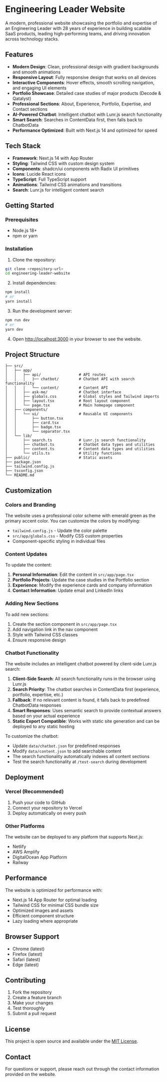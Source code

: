 # Engineering Leader Website

A modern, professional website showcasing the portfolio and expertise of an Engineering Leader with 28 years of experience in building scalable SaaS products, leading high-performing teams, and driving innovation across technology stacks.

## Features

- **Modern Design**: Clean, professional design with gradient backgrounds and smooth animations
- **Responsive Layout**: Fully responsive design that works on all devices
- **Interactive Components**: Hover effects, smooth scrolling navigation, and engaging UI elements
- **Portfolio Showcase**: Detailed case studies of major products (Decode & Qatalyst)
- **Professional Sections**: About, Experience, Portfolio, Expertise, and Contact sections
- **AI-Powered Chatbot**: Intelligent chatbot with Lunr.js search functionality
- **Smart Search**: Searches in ContentData first, then falls back to ChatbotData
- **Performance Optimized**: Built with Next.js 14 and optimized for speed

## Tech Stack

- **Framework**: Next.js 14 with App Router
- **Styling**: Tailwind CSS with custom design system
- **Components**: shadcn/ui components with Radix UI primitives
- **Icons**: Lucide React icons
- **TypeScript**: Full TypeScript support
- **Animations**: Tailwind CSS animations and transitions
- **Search**: Lunr.js for intelligent content search

## Getting Started

### Prerequisites

- Node.js 18+ 
- npm or yarn

### Installation

1. Clone the repository:
```bash
git clone <repository-url>
cd engineering-leader-website
```

2. Install dependencies:
```bash
npm install
# or
yarn install
```

3. Run the development server:
```bash
npm run dev
# or
yarn dev
```

4. Open [http://localhost:3000](http://localhost:3000) in your browser to see the website.

## Project Structure

```
├── src/
│   ├── app/
│   │   ├── api/                 # API routes
│   │   │   ├── chatbot/         # Chatbot API with search functionality
│   │   │   └── content/         # Content API
│   │   ├── ask-me/              # Chatbot interface
│   │   ├── globals.css          # Global styles and Tailwind imports
│   │   ├── layout.tsx           # Root layout component
│   │   └── page.tsx             # Main homepage component
│   ├── components/
│   │   └── ui/                  # Reusable UI components
│   │       ├── button.tsx
│   │       ├── card.tsx
│   │       ├── badge.tsx
│   │       └── separator.tsx
│   └── lib/
│       ├── search.ts            # Lunr.js search functionality
│       ├── chatbot.ts           # Chatbot data types and utilities
│       ├── content.ts           # Content data types and utilities
│       └── utils.ts             # Utility functions
├── public/                      # Static assets
├── package.json
├── tailwind.config.js
├── tsconfig.json
└── README.md
```

## Customization

### Colors and Branding

The website uses a professional color scheme with emerald green as the primary accent color. You can customize the colors by modifying:

- `tailwind.config.js` - Update the color palette
- `src/app/globals.css` - Modify CSS custom properties
- Component-specific styling in individual files

### Content Updates

To update the content:

1. **Personal Information**: Edit the content in `src/app/page.tsx`
2. **Portfolio Projects**: Update the case studies in the Portfolio section
3. **Experience**: Modify the experience cards and company information
4. **Contact Information**: Update email and LinkedIn links

### Adding New Sections

To add new sections:

1. Create the section component in `src/app/page.tsx`
2. Add navigation link in the nav component
3. Style with Tailwind CSS classes
4. Ensure responsive design

### Chatbot Functionality

The website includes an intelligent chatbot powered by client-side Lunr.js search:

1. **Client-Side Search**: All search functionality runs in the browser using Lunr.js
2. **Search Priority**: The chatbot searches in ContentData first (experience, portfolio, expertise, etc.)
3. **Fallback**: If no relevant content is found, it falls back to predefined ChatbotData responses
4. **Smart Responses**: Uses semantic search to provide contextual answers based on your actual experience
5. **Static Export Compatible**: Works with static site generation and can be deployed to any static hosting

To customize the chatbot:
- Update `data/chatbot.json` for predefined responses
- Modify `data/content.json` to add searchable content
- The search functionality automatically indexes all content sections
- Test the search functionality at `/test-search` during development

## Deployment

### Vercel (Recommended)

1. Push your code to GitHub
2. Connect your repository to Vercel
3. Deploy automatically on every push

### Other Platforms

The website can be deployed to any platform that supports Next.js:

- Netlify
- AWS Amplify
- DigitalOcean App Platform
- Railway

## Performance

The website is optimized for performance with:

- Next.js 14 App Router for optimal loading
- Tailwind CSS for minimal CSS bundle size
- Optimized images and assets
- Efficient component structure
- Lazy loading where appropriate

## Browser Support

- Chrome (latest)
- Firefox (latest)
- Safari (latest)
- Edge (latest)

## Contributing

1. Fork the repository
2. Create a feature branch
3. Make your changes
4. Test thoroughly
5. Submit a pull request

## License

This project is open source and available under the [MIT License](LICENSE).

## Contact

For questions or support, please reach out through the contact information provided on the website. 